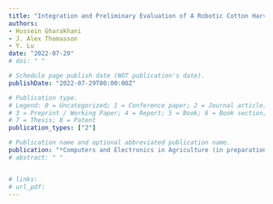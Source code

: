 ```yaml
---
title: "Integration and Preliminary Evaluation of A Robotic Cotton Harvester Prototype"
authors: 
- Hussein Gharakhani
- J. Alex Thomasson
- Y. Lu 
date: "2022-07-29"
# doi: " "

# Schedule page publish date (NOT publication's date).
publishDate: "2022-07-29T00:00:00Z"

# Publication type.
# Legend: 0 = Uncategorized; 1 = Conference paper; 2 = Journal article;
# 3 = Preprint / Working Paper; 4 = Report; 5 = Book; 6 = Book section;
# 7 = Thesis; 8 = Patent
publication_types: ["2"]

# Publication name and optional abbreviated publication name.
publication: "*Computers and Electronics in Agriculture (in preparation)*"
# abstract: " " 


# links:
# url_pdf: 
---
```

